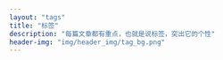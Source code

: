 ```yaml
---
layout: "tags"
title: "标签"
description: "每篇文章都有重点，也就是说标签，突出它的个性"
header-img: "img/header_img/tag_bg.png"
---
```

